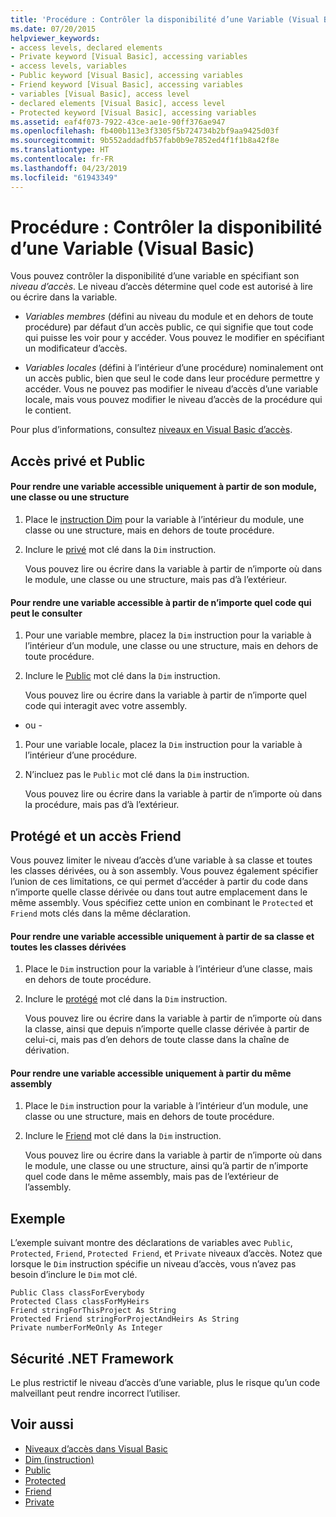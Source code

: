```yaml
---
title: 'Procédure : Contrôler la disponibilité d’une Variable (Visual Basic)'
ms.date: 07/20/2015
helpviewer_keywords:
- access levels, declared elements
- Private keyword [Visual Basic], accessing variables
- access levels, variables
- Public keyword [Visual Basic], accessing variables
- Friend keyword [Visual Basic], accessing variables
- variables [Visual Basic], access level
- declared elements [Visual Basic], access level
- Protected keyword [Visual Basic], accessing variables
ms.assetid: eaf4f073-7922-43ce-ae1e-90ff376ae947
ms.openlocfilehash: fb400b113e3f3305f5b724734b2bf9aa9425d03f
ms.sourcegitcommit: 9b552addadfb57fab0b9e7852ed4f1f1b8a42f8e
ms.translationtype: HT
ms.contentlocale: fr-FR
ms.lasthandoff: 04/23/2019
ms.locfileid: "61943349"
---
```

# <a name="how-to-control-the-availability-of-a-variable-visual-basic"></a>Procédure : Contrôler la disponibilité d’une Variable (Visual Basic)
Vous pouvez contrôler la disponibilité d’une variable en spécifiant son *niveau d’accès*. Le niveau d’accès détermine quel code est autorisé à lire ou écrire dans la variable.  
  
- *Variables membres* (défini au niveau du module et en dehors de toute procédure) par défaut d’un accès public, ce qui signifie que tout code qui puisse les voir pour y accéder. Vous pouvez le modifier en spécifiant un modificateur d’accès.  
  
- *Variables locales* (défini à l’intérieur d’une procédure) nominalement ont un accès public, bien que seul le code dans leur procédure permettre y accéder. Vous ne pouvez pas modifier le niveau d’accès d’une variable locale, mais vous pouvez modifier le niveau d’accès de la procédure qui le contient.  
  
 Pour plus d’informations, consultez [niveaux en Visual Basic d’accès](../../../../visual-basic/programming-guide/language-features/declared-elements/access-levels.md).  
  
## <a name="private-and-public-access"></a>Accès privé et Public  
  
#### <a name="to-make-a-variable-accessible-only-from-within-its-module-class-or-structure"></a>Pour rendre une variable accessible uniquement à partir de son module, une classe ou une structure  
  
1. Place le [instruction Dim](../../../../visual-basic/language-reference/statements/dim-statement.md) pour la variable à l’intérieur du module, une classe ou une structure, mais en dehors de toute procédure.  
  
2. Inclure le [privé](../../../../visual-basic/language-reference/modifiers/private.md) mot clé dans la `Dim` instruction.  
  
     Vous pouvez lire ou écrire dans la variable à partir de n’importe où dans le module, une classe ou une structure, mais pas d’à l’extérieur.  
  
#### <a name="to-make-a-variable-accessible-from-any-code-that-can-see-it"></a>Pour rendre une variable accessible à partir de n’importe quel code qui peut le consulter  
  
1. Pour une variable membre, placez la `Dim` instruction pour la variable à l’intérieur d’un module, une classe ou une structure, mais en dehors de toute procédure.  
  
2. Inclure le [Public](../../../../visual-basic/language-reference/modifiers/public.md) mot clé dans la `Dim` instruction.  
  
     Vous pouvez lire ou écrire dans la variable à partir de n’importe quel code qui interagit avec votre assembly.  
  
 - ou -  
  
1. Pour une variable locale, placez la `Dim` instruction pour la variable à l’intérieur d’une procédure.  
  
2. N’incluez pas le `Public` mot clé dans la `Dim` instruction.  
  
     Vous pouvez lire ou écrire dans la variable à partir de n’importe où dans la procédure, mais pas d’à l’extérieur.  
  
## <a name="protected-and-friend-access"></a>Protégé et un accès Friend  
 Vous pouvez limiter le niveau d’accès d’une variable à sa classe et toutes les classes dérivées, ou à son assembly. Vous pouvez également spécifier l’union de ces limitations, ce qui permet d’accéder à partir du code dans n’importe quelle classe dérivée ou dans tout autre emplacement dans le même assembly. Vous spécifiez cette union en combinant le `Protected` et `Friend` mots clés dans la même déclaration.  
  
#### <a name="to-make-a-variable-accessible-only-from-within-its-class-and-any-derived-classes"></a>Pour rendre une variable accessible uniquement à partir de sa classe et toutes les classes dérivées  
  
1. Place le `Dim` instruction pour la variable à l’intérieur d’une classe, mais en dehors de toute procédure.  
  
2. Inclure le [protégé](../../../../visual-basic/language-reference/modifiers/protected.md) mot clé dans la `Dim` instruction.  
  
     Vous pouvez lire ou écrire dans la variable à partir de n’importe où dans la classe, ainsi que depuis n’importe quelle classe dérivée à partir de celui-ci, mais pas d’en dehors de toute classe dans la chaîne de dérivation.  
  
#### <a name="to-make-a-variable-accessible-only-from-within-the-same-assembly"></a>Pour rendre une variable accessible uniquement à partir du même assembly  
  
1. Place le `Dim` instruction pour la variable à l’intérieur d’un module, une classe ou une structure, mais en dehors de toute procédure.  
  
2. Inclure le [Friend](../../../../visual-basic/language-reference/modifiers/friend.md) mot clé dans la `Dim` instruction.  
  
     Vous pouvez lire ou écrire dans la variable à partir de n’importe où dans le module, une classe ou une structure, ainsi qu’à partir de n’importe quel code dans le même assembly, mais pas de l’extérieur de l’assembly.  
  
## <a name="example"></a>Exemple  
 L’exemple suivant montre des déclarations de variables avec `Public`, `Protected`, `Friend`, `Protected Friend`, et `Private` niveaux d’accès. Notez que lorsque le `Dim` instruction spécifie un niveau d’accès, vous n’avez pas besoin d’inclure le `Dim` mot clé.  
  
```  
Public Class classForEverybody  
Protected Class classForMyHeirs  
Friend stringForThisProject As String  
Protected Friend stringForProjectAndHeirs As String  
Private numberForMeOnly As Integer  
```  
  
## <a name="net-framework-security"></a>Sécurité .NET Framework  
 Le plus restrictif le niveau d’accès d’une variable, plus le risque qu’un code malveillant peut rendre incorrect l’utiliser.  
  
## <a name="see-also"></a>Voir aussi

- [Niveaux d’accès dans Visual Basic](../../../../visual-basic/programming-guide/language-features/declared-elements/access-levels.md)
- [Dim (instruction)](../../../../visual-basic/language-reference/statements/dim-statement.md)
- [Public](../../../../visual-basic/language-reference/modifiers/public.md)
- [Protected](../../../../visual-basic/language-reference/modifiers/protected.md)
- [Friend](../../../../visual-basic/language-reference/modifiers/friend.md)
- [Private](../../../../visual-basic/language-reference/modifiers/private.md)
